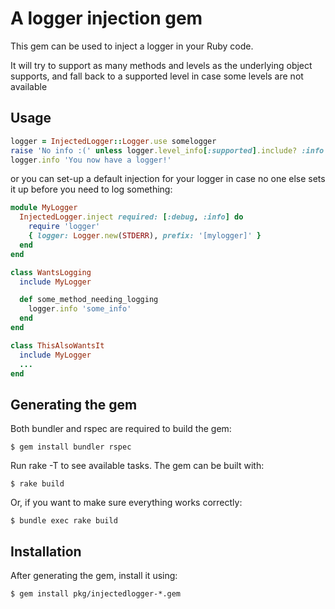 # A logger injection gem

This gem can be used to inject a logger in your Ruby code.

It will try to support as many methods and levels as the underlying object supports, and fall back to a supported level in case some levels are not available

## Usage

```ruby
logger = InjectedLogger::Logger.use somelogger
raise 'No info :(' unless logger.level_info[:supported].include? :info
logger.info 'You now have a logger!'
```

or you can set-up a default injection for your logger in case no one else sets it up before you need to log something:

```ruby
module MyLogger
  InjectedLogger.inject required: [:debug, :info] do
    require 'logger'
    { logger: Logger.new(STDERR), prefix: '[mylogger]' }
  end
end

class WantsLogging
  include MyLogger

  def some_method_needing_logging
    logger.info 'some_info'
  end
end

class ThisAlsoWantsIt
  include MyLogger
  ...
end
```

## Generating the gem

Both bundler and rspec are required to build the gem:

    $ gem install bundler rspec

Run rake -T to see available tasks. The gem can be built with:

    $ rake build

Or, if you want to make sure everything works correctly:

    $ bundle exec rake build

## Installation

After generating the gem, install it using:

    $ gem install pkg/injectedlogger-*.gem
